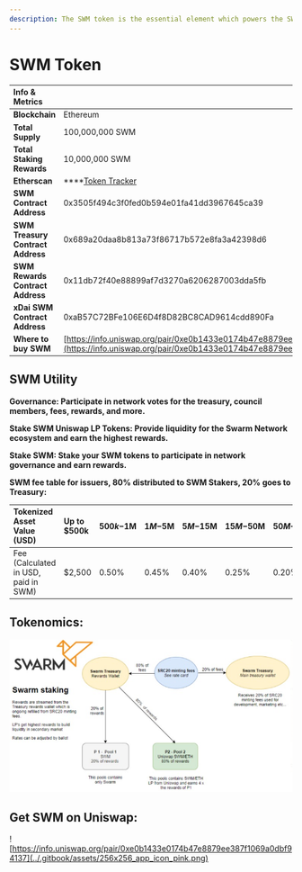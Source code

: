 ```yaml
---
description: The SWM token is the essential element which powers the SWARM ecosystem.
---
```


# SWM Token

| Info & Metrics |  |
| :--- | :--- |
| **Blockchain** | Ethereum |
| **Total Supply** | 100,000,000 SWM |
| **Total Staking Rewards** | 10,000,000 SWM |
| **Etherscan** | \*\*\*\*[Token Tracker](https://etherscan.io/address/0x3505f494c3f0fed0b594e01fa41dd3967645ca39) |
| **SWM Contract Address** | 0x3505f494c3f0fed0b594e01fa41dd3967645ca39 |
| **SWM Treasury Contract Address** | 0x689a20daa8b813a73f86717b572e8fa3a42398d6 |
| **SWM Rewards Contract Address** | 0x11db72f40e88899af7d3270a6206287003dda5fb |
| **xDai SWM Contract Address** | 0xaB57C72BFe106E6D4f8D82BC8CAD9614cdd890Fa |
| **Where to buy SWM** | [https://info.uniswap.org/pair/0xe0b1433e0174b47e8879ee387f1069a0dbf94137](https://info.uniswap.org/pair/0xe0b1433e0174b47e8879ee387f1069a0dbf94137) |

## SWM Utility

**Governance: Participate in network votes for the treasury, council members, fees, rewards, and more.**

**Stake SWM Uniswap LP Tokens: Provide liquidity for the Swarm Network ecosystem and earn the highest rewards.** 

**Stake SWM: Stake your SWM tokens to participate in network governance and earn rewards.** 

**SWM fee table for issuers, 80% distributed to SWM Stakers, 20% goes to Treasury:**

| Tokenized Asset Value \(USD\) | Up to $500k | $500k-$1M | $1M-$5M | $5M-$15M | $15M-$50M | $50M-$100M | $100M-$150M | $150M+ |
| :--- | :--- | :--- | :--- | :--- | :--- | :--- | :--- | :--- |
| Fee \(Calculated in USD, paid in SWM\) | $2,500 | 0.50% | 0.45% | 0.40% | 0.25% | 0.20% | 0.15% | 0.10% |

## Tokenomics:

![](../.gitbook/assets/image%20%283%29.png)

## Get SWM on Uniswap:

![https://info.uniswap.org/pair/0xe0b1433e0174b47e8879ee387f1069a0dbf94137](../.gitbook/assets/256x256_app_icon_pink.png)

